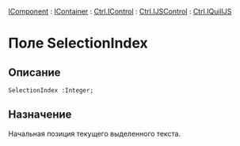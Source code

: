 ﻿---
Link: .Ctrl.IQuillJS.@SelectionIndex
---

[IComponent](topic:Com.Custom.ComClasses.IComponent.Default) :
[IContainer](topic:Com.Custom.ComClasses.IContainer.Default) :
[Ctrl.IControl](topic:Com.Custom.ComClasses.Ctrl.IControl.Default) :
[Ctrl.IJSControl](topic:Com.Custom.ComClasses.Ctrl.IJSControl.Default) :
[Ctrl.IQuillJS](Default)

# Поле SelectionIndex

## Описание

    SelectionIndex :Integer;

## Назначение

Начальная позиция текущего выделенного текста.


